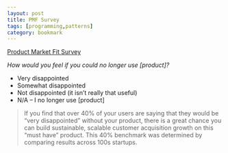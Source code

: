 ```yaml
---
layout: post
title: PMF Survey
tags: [programming,patterns]
category: bookmark
---
```


[Product Market Fit Survey](https://pmfsurvey.com/)


*How would you feel if you could no longer use [product]?*

- Very disappointed
- Somewhat disappointed
- Not disappointed (it isn’t really that useful)
- N/A – I no longer use [product]

> If you find that over 40% of your users are saying that they would be “very disappointed” without your product, there is a great chance you can build sustainable, scalable customer acquisition growth on this “must have” product.  This 40% benchmark was determined by comparing results across 100s startups.
